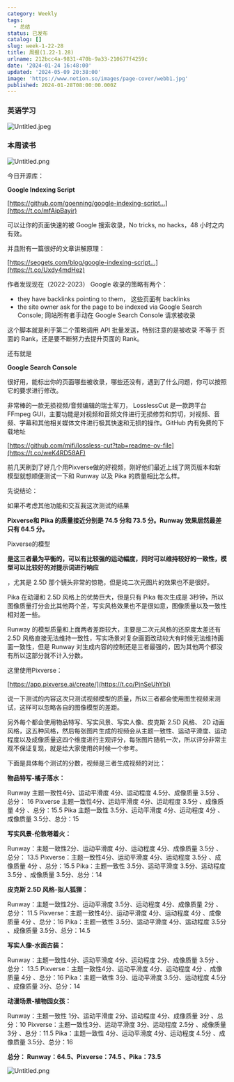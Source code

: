 ```yaml
---
category: Weekly
tags:
  - 总结
status: 已发布
catalog: []
slug: week-1-22-28
title: 周报(1.22-1.28)
urlname: 212bcc4a-9831-470b-9a33-210677f4259c
date: '2024-01-24 16:48:00'
updated: '2024-05-09 20:38:00'
image: 'https://www.notion.so/images/page-cover/webb1.jpg'
published: 2024-01-28T08:00:00.000Z
---
```


### 英语学习


![Untitled.jpeg](https://prod-files-secure.s3.us-west-2.amazonaws.com/5d24fe63-e567-4804-86f9-9fdc62e13082/13f89310-e18e-4344-b5f8-95c58ff07f1e/Untitled.jpeg?X-Amz-Algorithm=AWS4-HMAC-SHA256&X-Amz-Content-Sha256=UNSIGNED-PAYLOAD&X-Amz-Credential=ASIAZI2LB466R6RB52FQ%2F20250202%2Fus-west-2%2Fs3%2Faws4_request&X-Amz-Date=20250202T053444Z&X-Amz-Expires=3600&X-Amz-Security-Token=IQoJb3JpZ2luX2VjENz%2F%2F%2F%2F%2F%2F%2F%2F%2F%2FwEaCXVzLXdlc3QtMiJIMEYCIQDLfj7YOWOrqOxrz4Szve2BdKz70JG1UlR3jmYd%2BiArEgIhAOAJJTNiok3LzzLdnbjAcK3xOFF%2Fg%2BDwJ8HTposSR5IBKogECOX%2F%2F%2F%2F%2F%2F%2F%2F%2F%2FwEQABoMNjM3NDIzMTgzODA1Igz4bVBzthDaIULNLPQq3ANwgSxR8A7S2UKYIdASXsvyVj66lljo0qaFQwncRJMlRYUZLMa%2Byj4KL9xv17Ch4qf707GE6ZvbCeC5i%2Fjg%2FrzqxYQQcCNb59QIbqAPvPQ1hM3Q8FXiJCDyBq18KHcqUNQBbc3hDA8zSCe3XcJaxvQM%2FqXcHxC46x5pqFHpF2huItU0IT1EhQfF8VPVZmYUHunld0JnZpezDxOZ9iMbcpNeK7hTh6mU1C5txC6iF%2FasN4pjsRu8oLYc%2BJpW%2B4bhX3IQUrntfk3oExD5dt%2BiqpWKLJp9JzXwj2Eq1FmQWSIc8Gw8477FXS5MVqJCqM7OSLmWRP2jMgxR3sRr8hLK8q2DRMg3H9tMf2Iuvde3UTTST9Kzn2PFoodxMuVbjSrAfr2eC8J2LhqbNfxuaE2NxffQPf3QGx1Emo8l%2FS73835fq5fJdp4A240b2w9WQDN%2Br0321DZbm0NeYKri8bnagvI0NpJP%2FGRnAtiGwCoVOQBlmdK2KUYdR4uw9TFemoHQkIa6WMdCgAV8PAb2Ewd7P1ViFUeTHkJmkCaIeU9U3a7IUqssHejwSLgtrSs9MRk6z7habOXdtWqJHeS%2FZWUxjpInFODhi9n1tAOOSf1Fh9GwvXEZfTftF26yv5XEszDB4fu8BjqkAbK4Ikmn4PMJR5N047YvtbOngtPloaXfBEVjvcstW3FNiJ1MR1k5PYExvWNqFkaG2gAwr2zMKdFsb19DzNbWi2HsBSUbg3KdsMoLttCc17dcx6QIo5%2BSIdrRNxCDxBRGAaZ4sk64RI5obP7WAKJRTb46m9B9Skq7%2FhYwXH9zf4yx7hWxx2E8Zr0CzDoRXYIaE8dJILhvOKZnHVYo4BAPvO%2F34WZH&X-Amz-Signature=e6e6f86119b47052c0bf632fbd0681d4adea37fa6a7792cfb1312e346ed9a06f&X-Amz-SignedHeaders=host&x-id=GetObject)


### 本周读书


![Untitled.png](https://prod-files-secure.s3.us-west-2.amazonaws.com/5d24fe63-e567-4804-86f9-9fdc62e13082/4230a01f-03e6-45a7-9f78-5892b7e77e85/Untitled.png?X-Amz-Algorithm=AWS4-HMAC-SHA256&X-Amz-Content-Sha256=UNSIGNED-PAYLOAD&X-Amz-Credential=ASIAZI2LB466R6RB52FQ%2F20250202%2Fus-west-2%2Fs3%2Faws4_request&X-Amz-Date=20250202T053444Z&X-Amz-Expires=3600&X-Amz-Security-Token=IQoJb3JpZ2luX2VjENz%2F%2F%2F%2F%2F%2F%2F%2F%2F%2FwEaCXVzLXdlc3QtMiJIMEYCIQDLfj7YOWOrqOxrz4Szve2BdKz70JG1UlR3jmYd%2BiArEgIhAOAJJTNiok3LzzLdnbjAcK3xOFF%2Fg%2BDwJ8HTposSR5IBKogECOX%2F%2F%2F%2F%2F%2F%2F%2F%2F%2FwEQABoMNjM3NDIzMTgzODA1Igz4bVBzthDaIULNLPQq3ANwgSxR8A7S2UKYIdASXsvyVj66lljo0qaFQwncRJMlRYUZLMa%2Byj4KL9xv17Ch4qf707GE6ZvbCeC5i%2Fjg%2FrzqxYQQcCNb59QIbqAPvPQ1hM3Q8FXiJCDyBq18KHcqUNQBbc3hDA8zSCe3XcJaxvQM%2FqXcHxC46x5pqFHpF2huItU0IT1EhQfF8VPVZmYUHunld0JnZpezDxOZ9iMbcpNeK7hTh6mU1C5txC6iF%2FasN4pjsRu8oLYc%2BJpW%2B4bhX3IQUrntfk3oExD5dt%2BiqpWKLJp9JzXwj2Eq1FmQWSIc8Gw8477FXS5MVqJCqM7OSLmWRP2jMgxR3sRr8hLK8q2DRMg3H9tMf2Iuvde3UTTST9Kzn2PFoodxMuVbjSrAfr2eC8J2LhqbNfxuaE2NxffQPf3QGx1Emo8l%2FS73835fq5fJdp4A240b2w9WQDN%2Br0321DZbm0NeYKri8bnagvI0NpJP%2FGRnAtiGwCoVOQBlmdK2KUYdR4uw9TFemoHQkIa6WMdCgAV8PAb2Ewd7P1ViFUeTHkJmkCaIeU9U3a7IUqssHejwSLgtrSs9MRk6z7habOXdtWqJHeS%2FZWUxjpInFODhi9n1tAOOSf1Fh9GwvXEZfTftF26yv5XEszDB4fu8BjqkAbK4Ikmn4PMJR5N047YvtbOngtPloaXfBEVjvcstW3FNiJ1MR1k5PYExvWNqFkaG2gAwr2zMKdFsb19DzNbWi2HsBSUbg3KdsMoLttCc17dcx6QIo5%2BSIdrRNxCDxBRGAaZ4sk64RI5obP7WAKJRTb46m9B9Skq7%2FhYwXH9zf4yx7hWxx2E8Zr0CzDoRXYIaE8dJILhvOKZnHVYo4BAPvO%2F34WZH&X-Amz-Signature=ae6cc9a4784692ef3efe20878ff6821bbd525f1af420cffe758093f6425c36c4&X-Amz-SignedHeaders=host&x-id=GetObject)


今日开源库：


**Google Indexing Script**


[https://github.com/goenning/google-indexing-script…](https://t.co/mfAipBayir)


可以让你的页面快速的被 Google 搜索收录，No tricks, no hacks，48 小时之内有效。

并且附有一篇很好的文章讲解原理：


[https://seogets.com/blog/google-indexing-script…](https://t.co/Uxdy4mdHez)


作者发现现在（2022-2023） Google 收录的策略有两个：

- they have backlinks pointing to them， 这些页面有 backlinks
- the site owner ask for the page to be indexed via Google Search Console; 网站所有者手动在 Google Search Console 请求被收录

这个脚本就是利于第二个策略调用 API 批量发送，特别注意的是被收录 不等于 页面的 Rank，还是要不断努力去提升页面的 Rank。

还有就是


**Google Search Console**


很好用，能标出你的页面哪些被收录，哪些还没有，遇到了什么问题，你可以按照它的要求进行修改。


非常棒的一款无损视频/音频编辑的瑞士军刀， LosslessCut 是一款跨平台 FFmpeg GUI，主要功能是对视频和音频文件进行无损修剪和剪切，对视频、音频、字幕和其他相关媒体文件进行极其快速和无损的操作。GitHub 内有免费的下载地址


[https://github.com/mifi/lossless-cut?tab=readme-ov-file](https://t.co/weK4RD58AF)


前几天刷到了好几个用Pixverse做的好视频，刚好他们最近上线了网页版本和新模型就想顺便测试一下和 Runway 以及 Pika 的质量相比怎么样。

先说结论：

如果不考虑其他功能和交互我这次测试的结果


**Pixverse和 Pika 的质量接近分别是 74.5 分和 73.5 分。Runway 效果居然最差只有 64.5 分。**


Pixverse的模型


**是这三者最为平衡的，可以有比较强的运动幅度，同时可以维持较好的一致性，模型可以比较好的对提示词进行响应**


，尤其是 2.5D 那个镜头非常的惊艳，但是纯二次元图片的效果也不是很好。

Pika 在动漫和 2.5D 风格上的优势巨大，但是只有 Pika 每次生成是 3秒钟，所以图像质量打分会比其他两个差，写实风格效果也不是很如意，图像质量以及一致性相对差一些。

Runway 的模型质量和上面两者差距较大，主要是二次元风格的还原度太差还有 2.5D 风格直接无法维持一致性，写实场景对复杂画面改动较大有时候无法维持画面一致性，但是 Runway 对生成内容的控制还是三者最强的，因为其他两个都没有所以这部分就不计入分数。

这里使用Pixverse：


[https://app.pixverse.ai/create/](https://t.co/PjnSeUhYbi)


说一下测试的内容这次只测试视频模型的质量，所以三者都会使用图生视频来测试，这样可以忽略各自的图像模型的差距。

另外每个都会使用物品特写、写实风景、写实人像、皮克斯 2.5D 风格、 2D 动画风格，这五种风格，然后每张图片生成的视频会从主题一致性、运动平滑度、运动程度以及成像质量这四个维度进行主观评分，每张图片随机一次，所以评分非常主观不保证复现，就是给大家使用的时候一个参考。

下面是具体每个测试的分数，视频是三者生成视频的对比：


**物品特写-橘子落水：**


Runway   主题一致性4分、运动平滑度 4分、运动程度 4.5分、成像质量 3.5分 、总分： 16
Pixverse 主题一致性4分、运动平滑度 4分、运动程度 3.5分 、成像质量 4分 、总分：15.5
Pika 主题一致性 3.5分、运动平滑度 4分、运动程度 4分 、成像质量 3.5分、总分：15


**写实风景-伦敦塔着火：**


Runway：主题一致性2分、运动平滑度 4分、运动程度 4分、成像质量 3.5分 、总分： 13.5
Pixverse：主题一致性4分、运动平滑度 4分、运动程度 3.5分 、成像质量 4分 、总分：15.5
Pika：主题一致性 3.5分、运动平滑度 3.5分、运动程度 3.5分 、成像质量 3.5分、总分：14


**皮克斯 2.5D 风格-拟人狐狸：**


Runway：主题一致性2分、运动平滑度 3.5分、运动程度 4分、成像质量 2分 、总分： 11.5
Pixverse：主题一致性4分、运动平滑度 4分、运动程度 4分 、成像质量 4分 、总分：16
Pika：主题一致性 3.5分、运动平滑度 4分、运动程度 3.5分 、成像质量 3.5分、总分：14.5


**写实人像-水面古装：**


Runway：主题一致性4分、运动平滑度 4分、运动程度 2分、成像质量 3.5分 、总分： 13.5
Pixverse：主题一致性4分、运动平滑度 4分、运动程度 4分 、成像质量 4分 、总分：16
Pika：主题一致性 3分、运动平滑度 3.5分、运动程度 4.5分 、成像质量 3分、总分：14


**动漫场景-植物园女孩：**


Runway：主题一致性 1分、运动平滑度 2分、运动程度 4分、成像质量 3分 、总分：10
Pixverse：主题一致性3分、运动平滑度 3分、运动程度 2.5分 、成像质量 3分 、总分：11.5
Pika：主题一致性 4分、运动平滑度 4分、运动程度 4.5分 、成像质量 3.5分、总分：16


**总分： Runway：64.5、Pixverse：74.5 、Pika：73.5**


![Untitled.png](https://prod-files-secure.s3.us-west-2.amazonaws.com/5d24fe63-e567-4804-86f9-9fdc62e13082/8e04e5ad-2b05-4144-8058-53bf010acfd3/Untitled.png?X-Amz-Algorithm=AWS4-HMAC-SHA256&X-Amz-Content-Sha256=UNSIGNED-PAYLOAD&X-Amz-Credential=ASIAZI2LB466R6RB52FQ%2F20250202%2Fus-west-2%2Fs3%2Faws4_request&X-Amz-Date=20250202T053444Z&X-Amz-Expires=3600&X-Amz-Security-Token=IQoJb3JpZ2luX2VjENz%2F%2F%2F%2F%2F%2F%2F%2F%2F%2FwEaCXVzLXdlc3QtMiJIMEYCIQDLfj7YOWOrqOxrz4Szve2BdKz70JG1UlR3jmYd%2BiArEgIhAOAJJTNiok3LzzLdnbjAcK3xOFF%2Fg%2BDwJ8HTposSR5IBKogECOX%2F%2F%2F%2F%2F%2F%2F%2F%2F%2FwEQABoMNjM3NDIzMTgzODA1Igz4bVBzthDaIULNLPQq3ANwgSxR8A7S2UKYIdASXsvyVj66lljo0qaFQwncRJMlRYUZLMa%2Byj4KL9xv17Ch4qf707GE6ZvbCeC5i%2Fjg%2FrzqxYQQcCNb59QIbqAPvPQ1hM3Q8FXiJCDyBq18KHcqUNQBbc3hDA8zSCe3XcJaxvQM%2FqXcHxC46x5pqFHpF2huItU0IT1EhQfF8VPVZmYUHunld0JnZpezDxOZ9iMbcpNeK7hTh6mU1C5txC6iF%2FasN4pjsRu8oLYc%2BJpW%2B4bhX3IQUrntfk3oExD5dt%2BiqpWKLJp9JzXwj2Eq1FmQWSIc8Gw8477FXS5MVqJCqM7OSLmWRP2jMgxR3sRr8hLK8q2DRMg3H9tMf2Iuvde3UTTST9Kzn2PFoodxMuVbjSrAfr2eC8J2LhqbNfxuaE2NxffQPf3QGx1Emo8l%2FS73835fq5fJdp4A240b2w9WQDN%2Br0321DZbm0NeYKri8bnagvI0NpJP%2FGRnAtiGwCoVOQBlmdK2KUYdR4uw9TFemoHQkIa6WMdCgAV8PAb2Ewd7P1ViFUeTHkJmkCaIeU9U3a7IUqssHejwSLgtrSs9MRk6z7habOXdtWqJHeS%2FZWUxjpInFODhi9n1tAOOSf1Fh9GwvXEZfTftF26yv5XEszDB4fu8BjqkAbK4Ikmn4PMJR5N047YvtbOngtPloaXfBEVjvcstW3FNiJ1MR1k5PYExvWNqFkaG2gAwr2zMKdFsb19DzNbWi2HsBSUbg3KdsMoLttCc17dcx6QIo5%2BSIdrRNxCDxBRGAaZ4sk64RI5obP7WAKJRTb46m9B9Skq7%2FhYwXH9zf4yx7hWxx2E8Zr0CzDoRXYIaE8dJILhvOKZnHVYo4BAPvO%2F34WZH&X-Amz-Signature=117b34dfc9f745a32d22364d52b3db860400cd192a8a28b2ca885ea6870cf443&X-Amz-SignedHeaders=host&x-id=GetObject)

